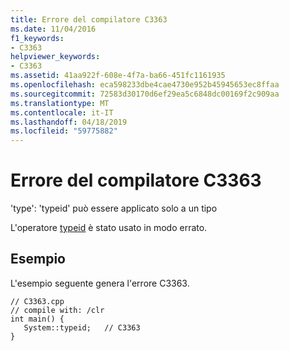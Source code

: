 ```yaml
---
title: Errore del compilatore C3363
ms.date: 11/04/2016
f1_keywords:
- C3363
helpviewer_keywords:
- C3363
ms.assetid: 41aa922f-608e-4f7a-ba66-451fc1161935
ms.openlocfilehash: eca598233dbe4cae4730e952b45945653ec8ffaa
ms.sourcegitcommit: 72583d30170d6ef29ea5c6848dc00169f2c909aa
ms.translationtype: MT
ms.contentlocale: it-IT
ms.lasthandoff: 04/18/2019
ms.locfileid: "59775882"
---
```

# <a name="compiler-error-c3363"></a>Errore del compilatore C3363

'type': 'typeid' può essere applicato solo a un tipo

L'operatore [typeid](../../extensions/typeid-cpp-component-extensions.md) è stato usato in modo errato.

## <a name="example"></a>Esempio

L'esempio seguente genera l'errore C3363.

```
// C3363.cpp
// compile with: /clr
int main() {
   System::typeid;   // C3363
}
```